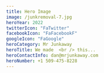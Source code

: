 ```yaml
---
title: Hero Image
image: /junkremoval-7.jpg
heroYear: 2022
twitterIcon: "FaTwitter"
facebookIcon: "FaFacebookF"
googleIcon: "FaGoogle"
heroCategory: Mr Junkaway
heroTitle: We made  <br /> this...
heroContactInfo: dan@mrjunkaway.com
heroNumber: +1 509-475-8228
---
```


